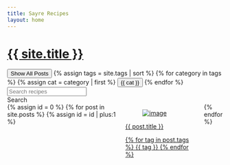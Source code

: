 ```yaml
---
title: Sayre Recipes
layout: home
---
```

<script type="text/javascript">
  function filterUsingCategory(selectedCategory) {
    var id = 0;
    {% for post in site.posts %}
      var cats = {{ post.tags | jsonify }}

      var postDiv = document.getElementById(++id);
      postDiv.style.display =
        (selectedCategory == 'All' || cats.includes(selectedCategory))
          ? 'unset'
          : 'none';
    {% endfor %}
  }
</script>

<script type="text/javascript">
  function filterUsingSearch(searchText) {
    var id = 0;
    {% for post in site.posts %}
      var title = {{ post.title }}
      
      var postDiv = document.getElementById(++id);
      postDiv.style.display =
        (searchText == '' || title.toLowerCase().includes(searchText.toLowerCase()))
          ? 'unset'
          : 'none';
    {% endfor %}
  }
</script>

<div class="container">
    <a  href="{{ site.baseurl }}/" class="navbar-item">
        <h1 class="title block">{{ site.title }} </h1>
    </a>
    <div class="block">
        <button id="All" class="button" onclick="filterUsingCategory('All')">
            Show All Posts
        </button>
        {% assign tags = site.tags | sort %}
        {% for category in tags %}
        {% assign cat = category | first %}
        <button id="{{ cat }}" class="button" onclick="filterUsingCategory(this.id)">
           {{ cat }}
        </button>
        {% endfor %}
    </div>
    <div class="block">
      <div class="field has-addons">
        <div class="control">
          <input class="input" type="text" id="search-text" placeholder="Search recipes">
        </div>
        <div class="control">
          <a class="button is-info" onclick="filterUsingSearch(document.getElementById('search-text').value)">
            Search
          </a>
        </div>
      </div>
    </div>
    <div class="block columns is-multiline is-mobile">
        {% assign id = 0 %}
        {% for post in site.posts %}
        {% assign id = id | plus:1 %}
        <div class="column" id="{{id}}">
            <a href="{{ site.baseurl }}{{ post.url }}">
                <div class="card">
                    <div class="card-image">
                        <figure class="image">
                            <img src="{{ site.baseurl }}{{ post.img }}" class="card-img" alt="image">
                        </figure>
                    </div>
                    <div class="card-content">
                        <div class="media-content">
                            <p class="title is-4">{{ post.title }}</p>
                        </div>
                        <div class="content">
                            {% for tag in post.tags %}
                            <span class="tag"> {{ tag }} </span>
                            {% endfor %}
                        </div>
                    </div>
                </div>
            </a>
        </div>
        {% endfor %}
    </div>
</div>
